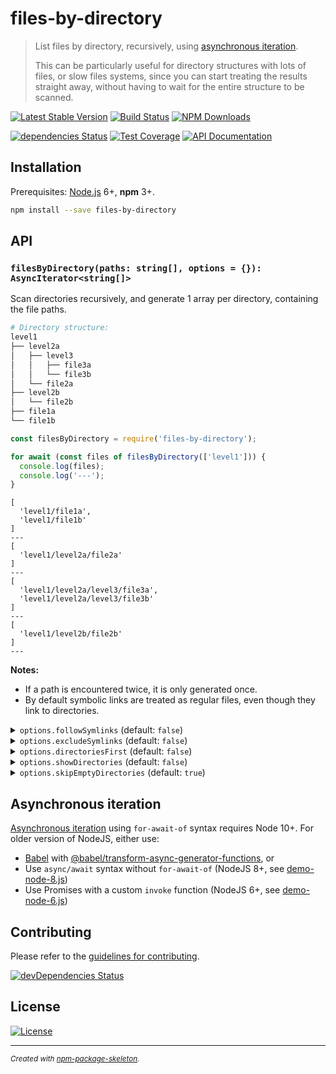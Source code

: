# files-by-directory

> List files by directory, recursively, using [asynchronous iteration].
>
> This can be particularly useful for directory structures with lots of files, or slow files
> systems, since you can start treating the results straight away, without having to wait for the
> entire structure to be scanned.

[![Latest Stable Version](https://img.shields.io/npm/v/files-by-directory.svg)](https://www.npmjs.com/package/files-by-directory)
[![Build Status](https://img.shields.io/travis/amercier/files-by-directory/master.svg)](https://travis-ci.org/amercier/files-by-directory)
[![NPM Downloads](https://img.shields.io/npm/dm/files-by-directory.svg)](https://www.npmjs.com/package/files-by-directory)

[![dependencies Status](https://david-dm.org/amercier/files-by-directory/status.svg)](https://david-dm.org/amercier/files-by-directory)
[![Test Coverage](https://img.shields.io/codecov/c/github/amercier/files-by-directory/master.svg)](https://codecov.io/github/amercier/files-by-directory?branch=master)
[![API Documentation](https://doc.esdoc.org/github.com/amercier/files-by-directory/badge.svg)](https://doc.esdoc.org/github.com/amercier/files-by-directory/)

## Installation

Prerequisites: [Node.js](https://nodejs.org/) 6+, **npm** 3+.

```bash
npm install --save files-by-directory
```

## API

### `filesByDirectory(paths: string[], options = {}): AsyncIterator<string[]>`

Scan directories recursively, and generate 1 array per directory, containing the file paths.

```bash
# Directory structure:
level1
├── level2a
│   ├── level3
│   │   ├── file3a
│   │   └── file3b
│   └── file2a
├── level2b
│   └── file2b
├── file1a
└── file1b
```

```js
const filesByDirectory = require('files-by-directory');

for await (const files of filesByDirectory(['level1'])) {
  console.log(files);
  console.log('---');
}
```

```
[
  'level1/file1a',
  'level1/file1b'
]
---
[
  'level1/level2a/file2a'
]
---
[
  'level1/level2a/level3/file3a',
  'level1/level2a/level3/file3b'
]
---
[
  'level1/level2b/file2b'
]
---
```

**Notes:**

- If a path is encountered twice, it is only generated once.
- By default symbolic links are treated as regular files, even though they link to directories.

<details>
  <summary><code>options.followSymlinks</code> (default: <code>false</code>)</summary>

When set to `true`, resolves any symbolic link to the directory it's pointing to, while preserving the link's path.

```bash
# Directory structure:
level1
├── level2
│   ├── file2a
│   └── file2b
├── file1a
├── link-to-directory -> level2
└── link-to-file -> file1a
```

```js
for await (const files of filesByDirectory(['level1']/*, { followSymlinks: false }*/} )) {
  console.log(files);
}
// [ 'level1/file1a', 'level1/link-to-directory', 'link-to-file' ]
// [ 'level1/level2/file2a', 'level1/level2/file2b' ]

for await (const files of filesByDirectory(['level1'], { followSymlinks: true })) {
  console.log(files);
}
// [ 'level1/file1a', 'level1/link-to-file' ]
// [ 'level1/level2/file2a', 'level1/level2/file2b' ]
// [ 'level1/link-to-directory/file2a', 'level1/link-to-directory/file2b' ]
```

</details>

<details>
  <summary><code>options.excludeSymlinks</code> (default: <code>false</code>)</summary>

When set to `true`, excludes symbolic links from results:

```bash
# Directory structure:
level1
├── level2a
│   ├── file2a
│   └── file2b
├── level2b -> level2a
├── file1a
└── file1b -> file1a
```

```js
for await (const files of filesByDirectory(['level1']/*, { excludeSymlinks: false }*/} )) {
  console.log(files);
}
// [ 'level1/level2b', 'level1/file1a', 'level1/file1b' ]
// [ 'level1/level2a/file2a', 'level1/level2a/file2b' ]

for await (const files of filesByDirectory(['level1'], { excludeSymlinks: true })) {
  console.log(files);
}
// [ 'level1/file1a', 'level1/file1b' ]
// [ 'level1/level2a/file2a', 'level1/level2a/file2b' ]
```

</details>

<details>
  <summary><code>options.directoriesFirst</code> (default: <code>false</code>)</summary>

When set to `true`, proceed directories (recursively) before files.

```bash
# Directory structure:
level1
├── level2a
│   ├── level3
│   │   ├── file3a
│   │   └── file3b
│   └── file2a
├── level2b
│   └── file2b
├── file1a
└── file1b
```

```js
for await (const files of filesByDirectory(['level1']/*, { directoriesFirst: false }*/} )) {
  console.log(files);
}
// [ 'level1/file1a', 'level1/file1b' ]
// [ 'level1/level2a/file2a' ]
// [ 'level1/level2a/level3/file3a', 'level1/level2a/level3/file3b' ]
// [ 'level1/level2b/file2b' ]

for await (const files of filesByDirectory(['level1'], { directoriesFirst: true })) {
  console.log(files);
}
// [ 'level1/level2a/level3/file3a', 'level1/level2a/level3/file3b' ]
// [ 'level1/level2a/file2a' ]
// [ 'level1/level2b/file2b' ]
// [ 'level1/file1a', 'level1/file1b' ]
```

</details>

<details>
  <summary><code>options.showDirectories</code> (default: <code>false</code>)</summary>

When set to `true`, includes an entry containing the directory.

```bash
# Directory structure:
level1
├── level2
│   ├── file2a
│   └── file2b
├── file1a
└── file1b
```

```js
for await (const files of filesByDirectory(['level1']/*, { showDirectories: false }*/} )) {
  console.log(files);
}
// [ 'level1/file1a', 'level1/file1b' ]
// [ 'level1/level2/file2a', 'level1/level2/file2b' ]

for await (const files of filesByDirectory(['level1'], { showDirectories: true })) {
  console.log(files);
}
// [ 'level1', 'level1/file1a', 'level1/file1b' ]
// [ 'level1/level2', 'level1/level2/file2a', 'level1/level2/file2b' ]

for await (const [directory, ...files] of filesByDirectory(['level1'], { showDirectories: true })) {
  console.log(directory, files);
}
// level1 [ 'level1/file1a', 'level1/file1b' ]
// level1/level2 [ 'level1/level2/file2a', 'level1/level2/file2b' ]
```

</details>

<details>
  <summary><code>options.skipEmptyDirectories</code> (default: <code>true</code>)</summary>

When set to `false`, includes empty files lists.

```bash
# Directory structure:
level1
├── level2a (only directories)
│   └── level3
│       └── file3a
├── level2b
│   └── (empty)
└── file1a
```

```js
for await (const files of filesByDirectory(['level1']/*, { skipEmptyDirectories: true }*/} )) {
  console.log(files);
}
// [ 'level1/file1a' ]
// [ 'level1/level2a/level3/file3a' ]

for await (const files of filesByDirectory(['level1'], { skipEmptyDirectories: false } )) {
  console.log(files);
}
// [ 'level1/file1a' ]
// []
// [ 'level1/level2a/level3/file3a' ]
// []
```

**Note:** this can be useful when combined with `showDirectories` option:

```js
const options = { skipEmptyDirectories: false, showDirectories: true };
for await (const [directory, ...files] of filesByDirectory(['level1'], options)) {
  console.log(directory, files);
}
// level1 [ 'level1/file1a' ]
// level1/level2a []
// level1/level2a/level3 [ 'level1/level2a/level3/file3a' ]
// level1/empty-directory []
```

</details>

## Asynchronous iteration

[Asynchronous iteration] using `for-await-of` syntax requires Node 10+. For older version of NodeJS, either use:

- [Babel] with [@babel/transform-async-generator-functions], or
- Use `async/await` syntax without `for-await-of` (NodeJS 8+, see [demo-node-8.js](demo-node-8.js))
- Use Promises with a custom `invoke` function (NodeJS 6+, see [demo-node-6.js](demo-node-6.js))

## Contributing

Please refer to the [guidelines for contributing](./CONTRIBUTING.md).

[![devDependencies Status](https://david-dm.org/amercier/files-by-directory/dev-status.svg)](https://david-dm.org/amercier/files-by-directory?type=dev)

## License

[![License](https://img.shields.io/npm/l/files-by-directory.svg)](LICENSE.md)

---

[asynchronous iteration]: http://2ality.com/2016/10/asynchronous-iteration.html
[babel]: https://babeljs.io/
[@babel/transform-async-generator-functions]: https://babeljs.io/docs/en/babel-plugin-proposal-async-generator-functions

<sup>_Created with [npm-p&#97;ckage-skeleton](https://github.com/amercier/files-by-directory)._</sup>
